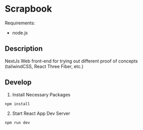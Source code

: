 # Scrapbook

Requirements:
* node.js

## Description
NextJs Web front-end for trying out different proof of concepts (tailwindCSS, React Three Fiber, etc.)

## Develop
1. Install Necessary Packages
```bash
npm install
```

2. Start React App Dev Server
```bash
npm run dev
```
